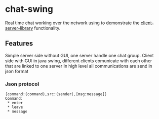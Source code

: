 # chat-swing
Real time chat working over the network using to demonstrate the [client-server-library](https://github.com/FastFourierTransform/client-server-library) functionality.

## Features
Simple server side without GUI, one server handle one chat group.
Client side with GUI in java swing, different clients comunicate with each other that are linked to one server
In high level all communications are send in json format

### Json protocol
```
{command:(command),src:(sender),[msg:message]}
Command:
 * enter
 * leave
 * message
``` 